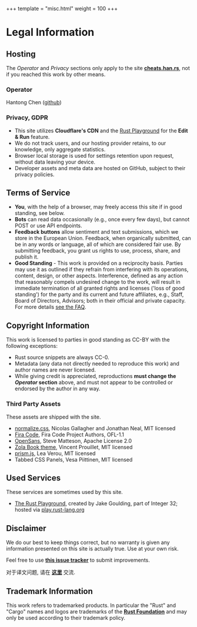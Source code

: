 +++
template = "misc.html"
weight = 100
+++


# Legal Information


## Hosting

The _Operator_ and _Privacy_ sections only apply to the site [**cheats.han.rs**](https://cheats.han.rs), not if you reached this work by other means.

### Operator

<!-- NOTICE - THIS SECTION IS NOT COVERED BY CC- OR ANY OTHER LICENSE -->

Hantong Chen (<a href="https://github.com/cxw620">github</a>)

<!-- END NOTICE -->


### Privacy, GDPR

- This site utilizes **Cloudflare's CDN** and the [Rust Playground](https://play.rust-lang.org/) for the **Edit & Run** feature.
- We do not track users, and our hosting provider retains, to our knowledge, only aggregate statistics.
- Browser local storage is used for settings retention upon request, without data leaving your device.
- Developer assets and meta data are hosted on GitHub, subject to their privacy policies.



## Terms of Service

- **You**, with the help of a browser, may freely access this site if in good standing, see below.
- **Bots** can read data occasionally (e.g., once every few days), but cannot POST or use API endpoints.
- **Feedback buttons** allow sentiment and text submissions, which we store in the European Union. Feedback, when organically submitted, can be in any words or language, all of which are considered fair use. By submitting feedback, you grant us rights to use, process, share, and publish it.
- **Good Standing** - This work is provided on a reciprocity basis. Parties may use it as outlined if they refrain from interfering with its operations, content, design, or other aspects. Interference, defined as any action that reasonably compels undesired change to the work, will result in immediate termination of all granted rights and licenses ('loss of good standing') for the party and its current and future affiliates, e.g., Staff, Board of Directors, Advisors; both in their official and private capacity. For more details [see the FAQ](/faq#legal).



## Copyright Information

This work is licensed to parties in good standing as CC-BY with the following exceptions:

- Rust source snippets are always CC-0.
- Metadata (any data not directly needed to reproduce this work) and author names are never licensed.
- While giving credit is appreciated, reproductions **must change the _Operator_ section** above, and must not appear to be controlled or endorsed by the author in any way.


### Third Party Assets

These assets are shipped with the site.

- [normalize.css](https://github.com/necolas/normalize.css), Nicolas Gallagher and Jonathan Neal, MIT licensed
- [Fira Code](https://github.com/tonsky/FiraCode), Fira Code Project Authors, OFL-1.1
- [OpenSans](https://fonts.google.com/specimen/Open+Sans), Steve Matteson, Apache License 2.0
- [Zola Book theme](https://github.com/getzola/zola), Vincent Prouillet, MIT licensed
- [prism.js](https://prismjs.com/), Lea Verou, MIT licensed
- Tabbed CSS Panels, Vesa Piittinen, MIT licensed

## Used Services

These services are sometimes used by this site.

- [The Rust Playground](https://play.rust-lang.org/), created by Jake Goulding, part of Integer 32; hosted via [play.rust-lang.org](https://play.rust-lang.org)



## Disclaimer

We do our best to keep things correct, but no warranty is given any information presented on this site is actually true. Use at your own risk.

Feel free to use [**this issue tracker**](https://github.com/ralfbiedert/cheats.rs/issues) to submit improvements.

对于译文问题, 请在 [**这里**](https://github.com/han-rs/cheats.han.rs/issues) 交流.

## Trademark Information

This work refers to trademarked products. In particular the "Rust" and "Cargo" names and logos are trademarks of the [**Rust Foundation**](https://foundation.rust-lang.org/policies/logo-policy-and-media-guide/) and may only be used according to their trademark policy.



<br/><br/><br/>
